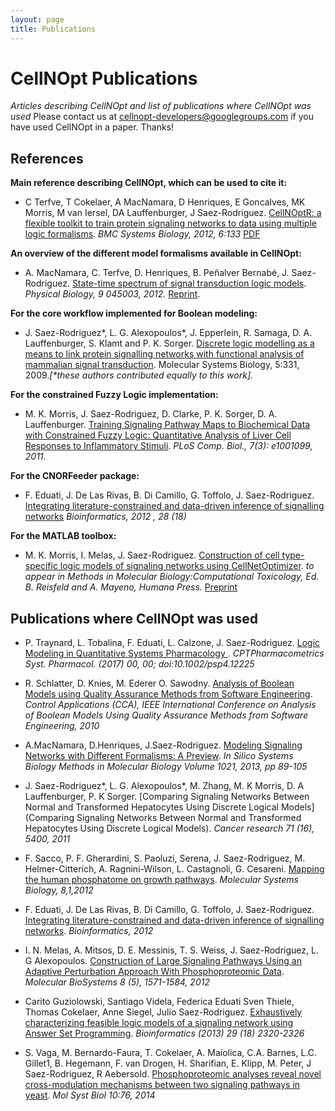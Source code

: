 ```yaml
---
layout: page
title: Publications
---
```


# CellNOpt Publications

*Articles describing CellNOpt and list of publications where CellNOpt was used*
Please contact us at 	[cellnopt-developers@googlegroups.com](	cellnopt-developers@googlegroups.com) if you have used CellNOpt in a paper. Thanks!

## References
**Main reference describing CellNOpt, which can be used to cite it:** 

+ C Terfve, T Cokelaer, A MacNamara, D Henriques, E Goncalves, MK Morris, M van Iersel, DA Lauffenburger, J Saez-Rodriguez. [CellNOptR: a flexible toolkit to train protein signaling networks to data using multiple logic formalisms](http://www.biomedcentral.com/1752-0509/6/133/abstract). _BMC Systems Biology, 2012, 6:133_ [PDF](http://www.biomedcentral.com/content/pdf/1752-0509-6-133.pdf)


**An overview of the different model formalisms available in CellNOpt:** 

+ A. MacNamara, C. Terfve, D. Henriques, B. Peñalver Bernabé, J. Saez-Rodriguez. [State-time spectrum of signal transduction logic models](http://iopscience.iop.org/1478-3975/9/4/045003). _Physical Biology, 9 045003, 2012._ [Reprint](http://iopscience.iop.org/1478-3975/9/4/045003/pdf/1478-3975_9_4_045003.pdf).


**For the core workflow implemented for Boolean modeling:** 

+ J. Saez-Rodriguez*, L. G. Alexopoulos*, J. Epperlein, R. Samaga, D. A. Lauffenburger, S. Klamt and P. K. Sorger. [Discrete logic modelling as a means to link protein signalling networks with functional analysis of mammalian signal transduction](http://www.pubmedcentral.nih.gov/articlerender.fcgi?artid=2824489&tool=pmcentrez&rendertype=abstract). Molecular Systems Biology, 5:331, 2009._[*these authors contributed equally to this work]._


**For the constrained Fuzzy Logic implementation:** 

+ M. K. Morris, J. Saez-Rodriguez, D. Clarke, P. K. Sorger, D. A. Lauffenburger. [Training Signaling Pathway Maps to Biochemical Data with Constrained Fuzzy Logic: Quantitative Analysis of Liver Cell Responses to Inflammatory Stimuli](http://www.pubmedcentral.nih.gov/articlerender.fcgi?artid=3048376&tool=pmcentrez&rendertype=abstract). _PLoS Comp. Biol., 7(3): e1001099, 2011._


**For the CNORFeeder package:** 

+ F. Eduati, J. De Las Rivas, B. Di Camillo, G. Toffolo, J. Saez-Rodriguez. [Integrating literature-constrained and data-driven inference of signalling networks](http://bioinformatics.oxfordjournals.org/content/28/18/2311) _Bioinformatics, 2012 , 28 (18)_


**For the MATLAB toolbox:** 

+ M. K. Morris, I. Melas, J. Saez-Rodriguez. [Construction of cell type-specific logic models of signaling networks using CellNetOptimizer](http://www.ebi.ac.uk/saezrodriguez/files/Morrisetal2011.pdf). _to appear in Methods in Molecular Biology:Computational Toxicology, Ed. B. Reisfeld and A. Mayeno, Humana Press._ [Preprint](http://www.ebi.ac.uk/saezrodriguez/files/Morrisetal2011.pdf)



## Publications where CellNOpt was used

+ P. Traynard, L. Tobalina, F. Eduati, L. Calzone, J. Saez-Rodriguez. [Logic Modeling in Quantitative Systems Pharmacology
](http://onlinelibrary.wiley.com/doi/10.1002/psp4.12225/abstract). _CPTPharmacometrics Syst. Pharmacol. (2017) 00, 00; doi:10.1002/psp4.12225_

+ R. Schlatter, D. Knies, M. Ederer O. Sawodny. [Analysis of Boolean Models using Quality Assurance Methods from Software Engineering](http://ieeexplore.ieee.org/xpl/articleDetails.jsp?arnumber=5611070). _Control Applications (CCA), IEEE International Conference on Analysis of Boolean Models Using Quality Assurance Methods from Software Engineering, 2010_

+ A.MacNamara, D.Henriques, J.Saez-Rodriguez. [Modeling Signaling Networks with Different Formalisms: A Preview](http://link.springer.com/protocol/10.1007/978-1-62703-450-0_5). _In Silico Systems Biology Methods in Molecular Biology Volume 1021, 2013, pp 89-105_

+ J. Saez-Rodriguez*, L. G. Alexopoulos*, M. Zhang, M. K Morris, D. A Lauffenburger, P. K Sorger. [Comparing Signaling Networks Between Normal and Transformed Hepatocytes Using Discrete Logical Models](Comparing Signaling Networks Between Normal and Transformed Hepatocytes Using Discrete Logical Models). _Cancer research 71 (16), 5400, 2011_

+ F. Sacco, P. F. Gherardini, S. Paoluzi, Serena, J. Saez-Rodriguez, M. Helmer-Citterich, A. Ragnini-Wilson, L. Castagnoli, G. Cesareni. [Mapping the human phosphatome on growth pathways](http://www.nature.com/msb/journal/v8/n1/full/msb201236.html). _Molecular Systems Biology, 8,1,2012_

+ F. Eduati, J. De Las Rivas, B. Di Camillo, G. Toffolo, J. Saez-Rodriguez. [Integrating literature-constrained and data-driven inference of signalling networks](http://www.ncbi.nlm.nih.gov/pubmed/22734019). _Bioinformatics, 2012_

+ I. N. Melas, A. Mitsos, D. E. Messinis, T. S. Weiss, J. Saez-Rodriguez, L. G Alexopoulos. [Construction of Large Signaling Pathways Using an Adaptive Perturbation Approach With Phosphoproteomic Data](http://www.ncbi.nlm.nih.gov/pubmed/22446821). _Molecular BioSystems 8 (5), 1571-1584, 2012_

+ Carito Guziolowski, Santiago Videla, Federica Eduati Sven Thiele, Thomas Cokelaer, Anne Siegel, Julio Saez-Rodriguez. [Exhaustively characterizing feasible logic models of a signaling network using Answer Set Programming](http://bioinformatics.oxfordjournals.org/content/early/2013/07/12/bioinformatics.btt393.short). _Bioinformatics (2013) 29 (18) 2320-2326_

+ S. Vaga, M. Bernardo-Faura, T. Cokelaer, A. Maiolica, C.A. Barnes, L.C. Gillet1, B. Hegemann, F. van Drogen, H. Sharifian, E. Klipp, M. Peter, J Saez-Rodriguez, R Aebersold. [Phosphoproteomic analyses reveal novel cross-modulation mechanisms between two signaling pathways in yeast](http://msb.embopress.org/content/10/12/767.long). _Mol Syst Biol 10:76, 2014_
